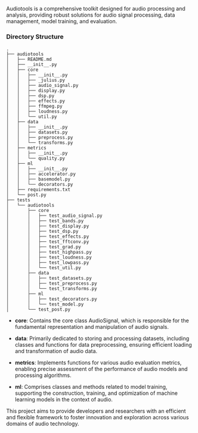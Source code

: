 Audiotools is a comprehensive toolkit designed for audio processing and analysis, providing robust solutions for audio signal processing, data management, model training, and evaluation.

### Directory Structure

```
.
├── audiotools
│   ├── README.md
│   ├── __init__.py
│   ├── core
│   │   ├── __init__.py
│   │   ├── _julius.py
│   │   ├── audio_signal.py
│   │   ├── display.py
│   │   ├── dsp.py
│   │   ├── effects.py
│   │   ├── ffmpeg.py
│   │   ├── loudness.py
│   │   └── util.py
│   ├── data
│   │   ├── __init__.py
│   │   ├── datasets.py
│   │   ├── preprocess.py
│   │   └── transforms.py
│   ├── metrics
│   │   ├── __init__.py
│   │   └── quality.py
│   ├── ml
│   │   ├── __init__.py
│   │   ├── accelerator.py
│   │   ├── basemodel.py
│   │   └── decorators.py
│   ├── requirements.txt
│   └── post.py
├── tests
│   └── audiotools
│       ├── core
│       │   ├── test_audio_signal.py
│       │   ├── test_bands.py
│       │   ├── test_display.py
│       │   ├── test_dsp.py
│       │   ├── test_effects.py
│       │   ├── test_fftconv.py
│       │   ├── test_grad.py
│       │   ├── test_highpass.py
│       │   ├── test_loudness.py
│       │   ├── test_lowpass.py
│       │   └── test_util.py
│       ├── data
│       │   ├── test_datasets.py
│       │   ├── test_preprocess.py
│       │   └── test_transforms.py
│       ├── ml
│       │   ├── test_decorators.py
│       │   └── test_model.py
│       └── test_post.py

```

- **core**: Contains the core class AudioSignal, which is responsible for the fundamental representation and manipulation of audio signals.

- **data**: Primarily dedicated to storing and processing datasets, including classes and functions for data preprocessing, ensuring efficient loading and transformation of audio data.

- **metrics**: Implements functions for various audio evaluation metrics, enabling precise assessment of the performance of audio models and processing algorithms.

- **ml**: Comprises classes and methods related to model training, supporting the construction, training, and optimization of machine learning models in the context of audio.

This project aims to provide developers and researchers with an efficient and flexible framework to foster innovation and exploration across various domains of audio technology.
